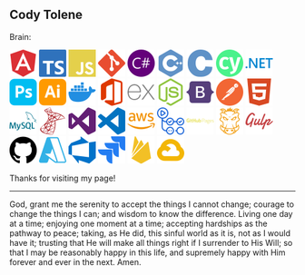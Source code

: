 ## Cody Tolene

Brain:

<img width="48" src=".github/simple-icons/angular.svg" title="Google Angular" />
<img width="48" src=".github/simple-icons/typescript.svg" title="TypeScript" />
<img width="48" src=".github/simple-icons/javascript.svg" title="JavaScript" />
<img width="48" src=".github/simple-icons/git.svg" title="Git" />
<img width="48" src=".github/simple-icons/csharp.svg" title="CSharp" />
<img width="48" src=".github/simple-icons/cplusplus.svg" title="C++" />
<img width="48" src=".github/simple-icons/c.svg" title="C" />
<img width="48" src=".github/simple-icons/cypress.svg" title="Cypress" />
<img width="48" src=".github/simple-icons/dotnet.svg" title=".NET" />
<img width="48" src=".github/simple-icons/adobephotoshop.svg" title="Adobe Photoshop" />
<img width="48" src=".github/simple-icons/adobeillustrator.svg" title="Adobe Illustrator" />
<img width="48" src=".github/simple-icons/docker.svg" title="Docker" />
<img width="48" src=".github/simple-icons/microsoftoffice.svg" title="Microsoft Office" />
<img width="48" src=".github/simple-icons/express.svg" title="Express" />
<img width="48" src=".github/simple-icons/nodedotjs.svg" title="Node.js" />
<img width="48" src=".github/simple-icons/bootstrap.svg" title="Bootstrap" />
<img width="48" src=".github/simple-icons/postman.svg" title="Postman" />
<img width="48" src=".github/simple-icons/html5.svg" title="HTML5" />
<img width="48" src=".github/simple-icons/mysql.svg" title="MySQL" />
<img width="48" src=".github/simple-icons/microsoftsqlserver.svg" title="Microsoft SQL Server" />
<img width="48" src=".github/simple-icons/visualstudio.svg" title="Visual Studio" />
<img width="48" src=".github/simple-icons/visualstudiocode.svg" title="Visual Studio Code" />
<img width="48" src=".github/simple-icons/amazonaws.svg" title="Amazon AWS" />
<img width="48" src=".github/simple-icons/githubactions.svg" title="GitHub Actions" />
<img width="48" src=".github/simple-icons/githubpages.svg" title="GitHub Pages" />
<img width="48" src=".github/simple-icons/grunt.svg" title="Grunt" />
<img width="48" src=".github/simple-icons/gulp.svg" title="Grunt" />
<img width="48" src=".github/simple-icons/github.svg" title="GitHub" />
<img width="48" src=".github/simple-icons/microsoftazure.svg" title="Microsoft Azure" />
<img width="48" src=".github/simple-icons/azuredevops.svg" title="Azure DevOps" />
<img width="48" src=".github/simple-icons/jira.svg" title="Jira" />
<img width="48" src=".github/simple-icons/firebase.svg" title="Google Firebase" />
<img width="48" src=".github/simple-icons/googlecloud.svg" title="Google Cloud" />

<!-- TODO -->
<!--
<br/>
Platforms:
Hobbies:
<img width="48" src=".github/simple-icons/arduino.svg" title="" />
<img width="48" src=".github/simple-icons/battledotnet.svg" title="" />
-->

<br/>

Thanks for visiting my page!

---

God, grant me the serenity to accept the things I cannot change; courage to change the things I can; and wisdom to know the difference. Living one day at a time; enjoying one moment at a time; accepting hardships as the pathway to peace; taking, as He did, this sinful world as it is, not as I would have it; trusting that He will make all things right if I surrender to His Will; so that I may be reasonably happy in this life, and supremely happy with Him forever and ever in the next. Amen.

<!--
  Icons Source:
  https://simpleicons.org/
-->
